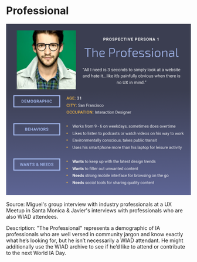 # Professional

![](img/ux_professional.png)

Source: 
Miguel's group interview with industry professionals at a UX Meetup in Santa Monica & Javier's interviews with professionals who are also WIAD attendees. 

Description:
"The Professional" represents a demographic of IA professionals who are well versed in community jargon and know exactly what he’s looking for, but he isn’t necessarily a WIAD attendant. He might additionally use the WIAD archive to see if he’d like to attend or contribute to the next World IA Day.

